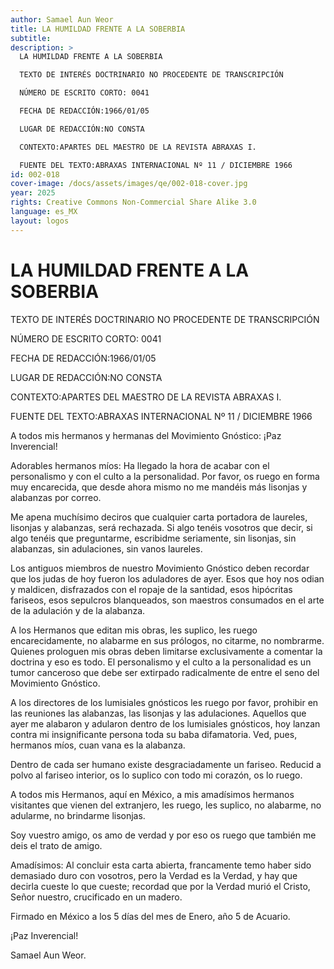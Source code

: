 ```yaml
---
author: Samael Aun Weor
title: LA HUMILDAD FRENTE A LA SOBERBIA
subtitle:
description: >
  LA HUMILDAD FRENTE A LA SOBERBIA

  TEXTO DE INTERÉS DOCTRINARIO NO PROCEDENTE DE TRANSCRIPCIÓN

  NÚMERO DE ESCRITO CORTO: 0041

  FECHA DE REDACCIÓN:1966/01/05

  LUGAR DE REDACCIÓN:NO CONSTA

  CONTEXTO:APARTES DEL MAESTRO DE LA REVISTA ABRAXAS I.

  FUENTE DEL TEXTO:ABRAXAS INTERNACIONAL Nº 11 / DICIEMBRE 1966
id: 002-018
cover-image: /docs/assets/images/qe/002-018-cover.jpg
year: 2025
rights: Creative Commons Non-Commercial Share Alike 3.0
language: es_MX
layout: logos
---
```

# LA HUMILDAD FRENTE A LA SOBERBIA

TEXTO DE INTERÉS DOCTRINARIO NO PROCEDENTE DE TRANSCRIPCIÓN

NÚMERO DE ESCRITO CORTO: 0041

FECHA DE REDACCIÓN:1966/01/05

LUGAR DE REDACCIÓN:NO CONSTA

CONTEXTO:APARTES DEL MAESTRO DE LA REVISTA ABRAXAS I.

FUENTE DEL TEXTO:ABRAXAS INTERNACIONAL Nº 11 / DICIEMBRE 1966

A todos mis hermanos y hermanas del Movimiento Gnóstico: ¡Paz Inverencial!

Adorables hermanos míos: Ha llegado la hora de acabar con el personalismo y con el culto a la personalidad. Por favor, os ruego en forma muy encarecida, que desde ahora mismo no me mandéis más lisonjas y alabanzas por correo.

Me apena muchísimo deciros que cualquier carta portadora de laureles, lisonjas y alabanzas, será rechazada. Si algo tenéis vosotros que decir, si algo tenéis que preguntarme, escribidme seriamente, sin lisonjas, sin alabanzas, sin adulaciones, sin vanos laureles.

Los antiguos miembros de nuestro Movimiento Gnóstico deben recordar que los judas de hoy fueron los aduladores de ayer. Esos que hoy nos odian y maldicen, disfrazados con el ropaje de la santidad, esos hipócritas fariseos, esos sepulcros blanqueados, son maestros consumados en el arte de la adulación y de la alabanza.

A los Hermanos que editan mis obras, les suplico, les ruego encarecidamente, no alabarme en sus prólogos, no citarme, no nombrarme. Quienes prologuen mis obras deben limitarse exclusivamente a comentar la doctrina y eso es todo. El personalismo y el culto a la personalidad es un tumor canceroso que debe ser extirpado radicalmente de entre el seno del Movimiento Gnóstico.

A los directores de los lumisiales gnósticos les ruego por favor, prohibir en las reuniones las alabanzas, las lisonjas y las adulaciones. Aquellos que ayer me alabaron y adularon dentro de los lumisiales gnósticos, hoy lanzan contra mi insignificante persona toda su baba difamatoria. Ved, pues, hermanos míos, cuan vana es la alabanza.

Dentro de cada ser humano existe desgraciadamente un fariseo. Reducid a polvo al fariseo interior, os lo suplico con todo mi corazón, os lo ruego.

A todos mis Hermanos, aquí en México, a mis amadísimos hermanos visitantes que vienen del extranjero, les ruego, les suplico, no alabarme, no adularme, no brindarme lisonjas.

Soy vuestro amigo, os amo de verdad y por eso os ruego que también me deis el trato de amigo.

Amadísimos: Al concluir esta carta abierta, francamente temo haber sido demasiado duro con vosotros, pero la Verdad es la Verdad, y hay que decirla cueste lo que cueste; recordad que por la Verdad murió el Cristo, Señor nuestro, crucificado en un madero.

Firmado en México a los 5 días del mes de Enero, año 5 de Acuario.

¡Paz Inverencial!

Samael Aun Weor.

